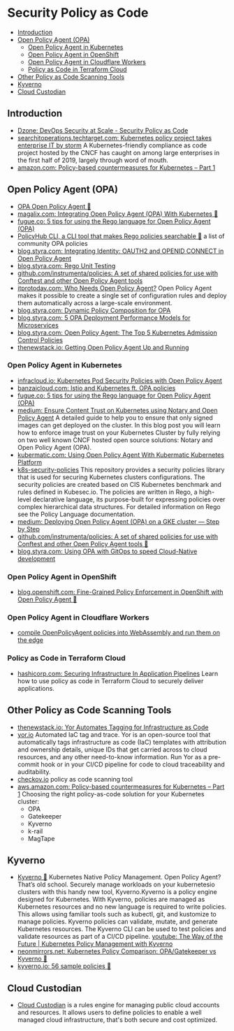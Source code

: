 # Security Policy as Code 
- [Introduction](#introduction)
- [Open Policy Agent (OPA)](#open-policy-agent-opa)
    - [Open Policy Agent in Kubernetes](#open-policy-agent-in-kubernetes)
    - [Open Policy Agent in OpenShift](#open-policy-agent-in-openshift)
    - [Open Policy Agent in Cloudflare Workers](#open-policy-agent-in-cloudflare-workers)
    - [Policy as Code in Terraform Cloud](#policy-as-code-in-terraform-cloud)
- [Other Policy as Code Scanning Tools](#other-policy-as-code-scanning-tools)
- [Kyverno](#kyverno)
- [Cloud Custodian](#cloud-custodian)

## Introduction
- [Dzone: DevOps Security at Scale - Security Policy as Code](https://dzone.com/articles/devops-security-at-scale)
- [searchitoperations.techtarget.com: Kubernetes policy project takes enterprise IT by storm](https://searchitoperations.techtarget.com/news/252467102/Kubernetes-policy-project-takes-enterprise-IT-by-storm) A Kubernetes-friendly compliance as code project hosted by the CNCF has caught on among large enterprises in the first half of 2019, largely through word of mouth.
- [amazon.com: Policy-based countermeasures for Kubernetes – Part 1](https://aws.amazon.com/blogs/containers/policy-based-countermeasures-for-kubernetes-part-1/)

## Open Policy Agent (OPA)
- [OPA Open Policy Agent 🌟](https://www.openpolicyagent.org/)
- [magalix.com: Integrating Open Policy Agent (OPA) With Kubernetes 🌟](https://www.magalix.com/blog/integrating-open-policy-agent-opa-with-kubernetes-a-deep-dive-tutorial)
- [fugue.co: 5 tips for using the Rego language for Open Policy Agent (OPA)](https://www.fugue.co/blog/5-tips-for-using-the-rego-language-for-open-policy-agent-opa)
- [PolicyHub CLI, a CLI tool that makes Rego policies searchable 🌟](https://github.com/policy-hub/policy-hub-cli) a list of community OPA policies
- [blog.styra.com: Integrating Identity: OAUTH2 and OPENID CONNECT in Open Policy Agent](https://blog.styra.com/blog/integrating-identity-oauth2-and-openid-connect-in-open-policy-agent)
- [blog.styra.com: Rego Unit Testing](https://blog.styra.com/blog/rego-unit-testing)
- [github.com/instrumenta/policies: A set of shared policies for use with Conftest and other Open Policy Agent tools](https://github.com/instrumenta/policies)
- [itprotoday.com: Who Needs Open Policy Agent?](https://www.itprotoday.com/devops-and-software-development/who-needs-open-policy-agent) Open Policy Agent makes it possible to create a single set of configuration rules and deploy them automatically across a large-scale environment.
- [blog.styra.com: Dynamic Policy Composition for OPA](https://blog.styra.com/blog/dynamic-policy-composition-for-opa)
- [blog.styra.com: 5 OPA Deployment Performance Models for Microservices](https://blog.styra.com/blog/5-opa-deployment-performance-models-for-microservices)
- [blog.styra.com: Open Policy Agent: The Top 5 Kubernetes Admission Control Policies](https://blog.styra.com/blog/open-policy-agent-the-top-5-kubernetes-admission-control-policies)
- [thenewstack.io: Getting Open Policy Agent Up and Running](https://thenewstack.io/getting-open-policy-agent-up-and-running/)

### Open Policy Agent in Kubernetes
- [infracloud.io: Kubernetes Pod Security Policies with Open Policy Agent](https://www.infracloud.io/kubernetes-pod-security-policies-opa/)
- [banzaicloud.com: Istio and Kubernetes ft. OPA policies](https://banzaicloud.com/blog/istio-opa/)
- [fugue.co: 5 tips for using the Rego language for Open Policy Agent (OPA)](https://www.fugue.co/blog/5-tips-for-using-the-rego-language-for-open-policy-agent-opa)
- [medium: Ensure Content Trust on Kubernetes using Notary and Open Policy Agent](https://medium.com/@siegert.maximilian/ensure-content-trust-on-kubernetes-using-notary-and-open-policy-agent-485ab3a9423c) A detailed guide to help you to ensure that only signed images can get deployed on the cluster. In this blog post you will learn how to enforce image trust on your Kubernetes Cluster by fully relying on two well known CNCF hosted open source solutions: Notary and Open Policy Agent (OPA).
- [kubermatic.com: Using Open Policy Agent With Kubermatic Kubernetes Platform](https://www.kubermatic.com/blog/using-open-policy-agent-with-kubermatic/)
- [k8s-security-policies](https://github.com/raspbernetes/k8s-security-policies) This repository provides a security policies library that is used for securing Kubernetes clusters configurations. The security policies are created based on CIS Kubernetes benchmark and rules defined in Kubesec.io. The policies are written in Rego, a high-level declarative language, its purpose-built for expressing policies over complex hierarchical data structures. For detailed information on Rego see the Policy Language documentation.
- [medium: Deploying Open Policy Agent (OPA) on a GKE cluster — Step by Step](https://medium.com/linkbynet/deploying-opa-on-a-gke-cluster-da4d3d77812c)
- [github.com/instrumenta/policies: A set of shared policies for use with Conftest and other Open Policy Agent tools 🌟](https://github.com/instrumenta/policies)
- [blog.styra.com: Using OPA with GitOps to speed Cloud-Native development](https://blog.styra.com/blog/using-opa-with-gitops-to-speed-cloud-native-development)

### Open Policy Agent in OpenShift
- [blog.openshift.com: Fine-Grained Policy Enforcement in OpenShift with Open Policy Agent 🌟](https://blog.openshift.com/fine-grained-policy-enforcement-in-openshift-with-open-policy-agent/)

### Open Policy Agent in Cloudflare Workers
* [compile OpenPolicyAgent policies into WebAssembly and run them on the edge](https://github.com/open-policy-agent/contrib/tree/master/wasm/cloudflare-worker)

### Policy as Code in Terraform Cloud
- [hashicorp.com: Securing Infrastructure In Application Pipelines](https://www.hashicorp.com/resources/securing-infrastructure-in-application-pipelines/) Learn how to use policy as code in Terraform Cloud to securely deliver applications.

## Other Policy as Code Scanning Tools
- [thenewstack.io: Yor Automates Tagging for Infrastructure as Code](https://thenewstack.io/yor-automates-tagging-for-infrastructure-as-code/)
- [yor.io](https://yor.io/) Automated IaC tag and trace. Yor is an open-source tool that automatically tags infrastructure as code (IaC) templates with attribution and ownership details, unique IDs that get carried across to cloud resources, and any other need-to-know information. Run Yor as a pre-commit hook or in your CI/CD pipeline for code to cloud traceability and auditability.
- [checkov.io](https://www.checkov.io/) policy as code scanning tool
- [aws.amazon.com: Policy-based countermeasures for Kubernetes – Part 1](https://aws.amazon.com/es/blogs/containers/policy-based-countermeasures-for-kubernetes-part-1/) Choosing the right policy-as-code solution for your Kubernetes cluster:
    - OPA
    - Gatekeeper
    - Kyverno
    - k-rail
    - MagTape

## Kyverno
- [Kyverno 🌟](https://kyverno.io/) Kubernetes Native Policy Management. Open Policy Agent? That’s old school. Securely manage workloads on your kubernetesio clusters with this handy new tool, Kyverno.Kyverno is a policy engine designed for Kubernetes. With Kyverno, policies are managed as Kubernetes resources and no new language is required to write policies. This allows using familiar tools such as kubectl, git, and kustomize to manage policies. Kyverno policies can validate, mutate, and generate Kubernetes resources. The Kyverno CLI can be used to test policies and validate resources as part of a CI/CD pipeline. [youtube: The Way of the Future | Kubernetes Policy Management with Kyverno](https://www.youtube.com/watch?v=8fgrjBnxqi0&t=270s&ab_channel=AppSecEngineer)
- [neonmirrors.net: Kubernetes Policy Comparison: OPA/Gatekeeper vs Kyverno 🌟](https://neonmirrors.net/post/2021-02/kubernetes-policy-comparison-opa-gatekeeper-vs-kyverno/)
- [kyverno.io: 56 sample policies 🌟](https://kyverno.io/policies/)

## Cloud Custodian
- [Cloud Custodian](https://github.com/cloud-custodian/cloud-custodian) is a rules engine for managing public cloud accounts and resources. It allows users to define policies to enable a well managed cloud infrastructure, that's both secure and cost optimized.
